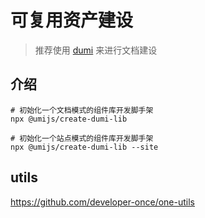 # 可复用资产建设

> 推荐使用 [dumi](https://d.umijs.org/zh-CN/guide/basic) 来进行文档建设

## 介绍

```
# 初始化一个文档模式的组件库开发脚手架
npx @umijs/create-dumi-lib

# 初始化一个站点模式的组件库开发脚手架
npx @umijs/create-dumi-lib --site
```

## utils

https://github.com/developer-once/one-utils
